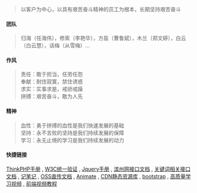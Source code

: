 > 以客户为中心，以具有艰苦奋斗精神的员工为根本，长期坚持艰苦奋斗

#### 团队

> 归海（任海伟），修索（李艳华），方盐（曹鲁斌），木兰（郑文婷），白云（白云慧），话梅（从雪梅）...

#### 作风

> 责任：敢于担当，任劳任怨  
> 奉献：耐住寂寞，禁住诱惑  
> 求实：实事求是，戒骄戒躁  
> 拼搏：艰苦奋斗，敢为人先

#### 精神

> 血性：勇于拼搏的血性是我们快速发展的基础  
> 坚持：永不言败的坚持是我们持续发展的保障  
> 学习：永无止境的学习是我们持续发展的动力

#### 快捷链接

[ThinkPHP手册](http://www.kancloud.cn/manual/thinkphp5/118003) , [W3C统一验证](https://validator.w3.org/unicorn/) , [Jquery手册](http://jquery.cuishifeng.cn/) , [滨州网接口文档](http://139.129.218.174:8088/) , [关键词相关接口文档](http://121.42.174.5/myapp/listAllApis.php) , [记笔记](https://app.yinxiang.com/Home.action) , [OSS直传文档](https://help.aliyun.com/document_detail/31927.html?spm=5176.87240.400427.65.TvBDms) , [Animate](https://daneden.github.io/animate.css/) , [CDN静态资源库](http://www.bootcdn.cn/) , [bootstrap](http://www.bootcss.com/) , [高质量学习视频](https://www.laravist.com/) , [前端视频教程](http://www.imooc.com/course/list?c=fe)
